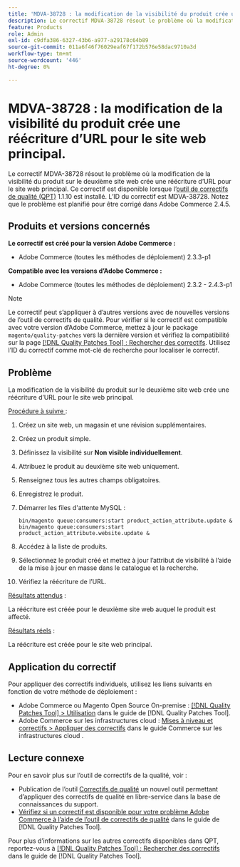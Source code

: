```yaml
---
title: 'MDVA-38728 : la modification de la visibilité du produit crée une réécriture d’URL pour le site web principal.'
description: Le correctif MDVA-38728 résout le problème où la modification de la visibilité du produit sur le deuxième site web crée une réécriture d’URL pour le site web principal. Ce correctif est disponible lorsque l’[Outil de correctifs de la qualité (QPT)](https://experienceleague.adobe.com/fr/docs/commerce-operations/tools/quality-patches-tool/quality-patches-tool-to-self-serve-quality-patches) 1.1.10 est installé. L’ID du correctif est MDVA-38728. Notez que le problème est planifié pour être corrigé dans Adobe Commerce 2.4.5.
feature: Products
role: Admin
exl-id: c9dfa386-6327-43b6-a977-a29178c64b89
source-git-commit: 011a6f46f76029eaf67f172b576e58dac9710a3d
workflow-type: tm+mt
source-wordcount: '446'
ht-degree: 0%

---
```


# MDVA-38728 : la modification de la visibilité du produit crée une réécriture d’URL pour le site web principal.

Le correctif MDVA-38728 résout le problème où la modification de la visibilité du produit sur le deuxième site web crée une réécriture d’URL pour le site web principal. Ce correctif est disponible lorsque l’[outil de correctifs de qualité (QPT)](https://experienceleague.adobe.com/fr/docs/commerce-operations/tools/quality-patches-tool/quality-patches-tool-to-self-serve-quality-patches) 1.1.10 est installé. L’ID du correctif est MDVA-38728. Notez que le problème est planifié pour être corrigé dans Adobe Commerce 2.4.5.

## Produits et versions concernés

**Le correctif est créé pour la version Adobe Commerce :**

* Adobe Commerce (toutes les méthodes de déploiement) 2.3.3-p1

**Compatible avec les versions d’Adobe Commerce :**

* Adobe Commerce (toutes les méthodes de déploiement) 2.3.2 - 2.4.3-p1

>[!NOTE]
>
>Le correctif peut s’appliquer à d’autres versions avec de nouvelles versions de l’outil de correctifs de qualité. Pour vérifier si le correctif est compatible avec votre version d’Adobe Commerce, mettez à jour le package `magento/quality-patches` vers la dernière version et vérifiez la compatibilité sur la page [[!DNL Quality Patches Tool] : Rechercher des correctifs](https://experienceleague.adobe.com/fr/docs/commerce-operations/tools/quality-patches-tool/quality-patches-tool-to-self-serve-quality-patches). Utilisez l’ID du correctif comme mot-clé de recherche pour localiser le correctif.

## Problème

La modification de la visibilité du produit sur le deuxième site web crée une réécriture d’URL pour le site web principal.

<u>Procédure à suivre </u> :

1. Créez un site web, un magasin et une révision supplémentaires.
1. Créez un produit simple.
1. Définissez la visibilité sur **Non visible individuellement**.
1. Attribuez le produit au deuxième site web uniquement.
1. Renseignez tous les autres champs obligatoires.
1. Enregistrez le produit.
1. Démarrer les files d&#39;attente MySQL :

   ```mysql
   bin/magento queue:consumers:start product_action_attribute.update &
   bin/magento queue:consumers:start product_action_attribute.website.update &
   ```

1. Accédez à la liste de produits.
1. Sélectionnez le produit créé et mettez à jour l’attribut de visibilité à l’aide de la mise à jour en masse dans le catalogue et la recherche.
1. Vérifiez la réécriture de l’URL.

<u>Résultats attendus</u> :

La réécriture est créée pour le deuxième site web auquel le produit est affecté.

<u>Résultats réels</u> :

La réécriture est créée pour le site web principal.

## Application du correctif

Pour appliquer des correctifs individuels, utilisez les liens suivants en fonction de votre méthode de déploiement :

* Adobe Commerce ou Magento Open Source On-premise : [[!DNL Quality Patches Tool] > Utilisation](/help/tools/quality-patches-tool/usage.md) dans le guide de [!DNL Quality Patches Tool].
* Adobe Commerce sur les infrastructures cloud : [Mises à niveau et correctifs > Appliquer des correctifs](https://experienceleague.adobe.com/docs/commerce-cloud-service/user-guide/develop/upgrade/apply-patches.html?lang=fr) dans le guide Commerce sur les infrastructures cloud .

## Lecture connexe

Pour en savoir plus sur l’outil de correctifs de la qualité, voir :

* Publication de l’outil [Correctifs de qualité](https://experienceleague.adobe.com/fr/docs/commerce-operations/tools/quality-patches-tool/quality-patches-tool-to-self-serve-quality-patches) un nouvel outil permettant d’appliquer des correctifs de qualité en libre-service dans la base de connaissances du support.
* [Vérifiez si un correctif est disponible pour votre problème Adobe Commerce à l’aide de l’outil de correctifs de qualité](/help/tools/quality-patches-tool/patches-available-in-qpt/check-patch-for-magento-issue-with-magento-quality-patches.md) dans le guide de [!DNL Quality Patches Tool].

Pour plus d’informations sur les autres correctifs disponibles dans QPT, reportez-vous à [[!DNL Quality Patches Tool] : Rechercher des correctifs](https://experienceleague.adobe.com/tools/commerce-quality-patches/index.html?lang=fr) dans le guide de [!DNL Quality Patches Tool].
